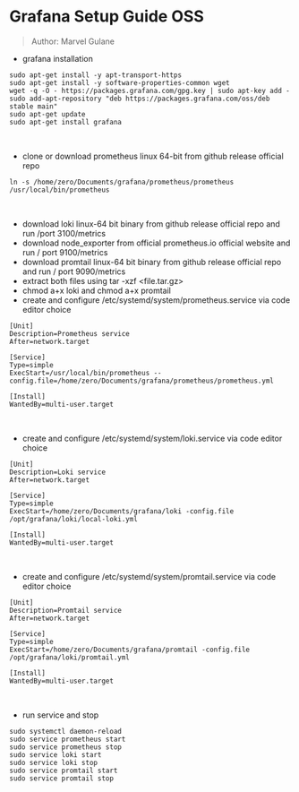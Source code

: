 # Grafana Setup Guide OSS
> Author: Marvel Gulane

- grafana installation

```
sudo apt-get install -y apt-transport-https
sudo apt-get install -y software-properties-common wget
wget -q -O - https://packages.grafana.com/gpg.key | sudo apt-key add -
sudo add-apt-repository "deb https://packages.grafana.com/oss/deb stable main"
sudo apt-get update
sudo apt-get install grafana
```
<br>

- clone or download prometheus linux 64-bit from github release official repo
```
ln -s /home/zero/Documents/grafana/prometheus/prometheus /usr/local/bin/prometheus
```
<br>

- download loki linux-64 bit binary from github release official repo and run /port 3100/metrics
- download node_exporter from official prometheus.io official website and run / port 9100/metrics
- download promtail linux-64 bit binary from github release official repo and run / port 9090/metrics
- extract both files using tar -xzf <file.tar.gz>
- chmod a+x loki and chmod a+x promtail
- create and configure /etc/systemd/system/prometheus.service via code editor choice
```
[Unit]
Description=Prometheus service
After=network.target

[Service]
Type=simple
ExecStart=/usr/local/bin/prometheus --config.file=/home/zero/Documents/grafana/prometheus/prometheus.yml

[Install]
WantedBy=multi-user.target
```

<br>

- create and configure /etc/systemd/system/loki.service via code editor choice
```
[Unit]
Description=Loki service
After=network.target

[Service]
Type=simple
ExecStart=/home/zero/Documents/grafana/loki -config.file /opt/grafana/loki/local-loki.yml

[Install]
WantedBy=multi-user.target
```

<br>

- create and configure /etc/systemd/system/promtail.service via code editor choice

```
[Unit]
Description=Promtail service
After=network.target

[Service]
Type=simple
ExecStart=/home/zero/Documents/grafana/promtail -config.file /opt/grafana/loki/promtail.yml

[Install]
WantedBy=multi-user.target
```
<br>

- run service and stop
```
sudo systemctl daemon-reload
sudo service prometheus start
sudo service prometheus stop
sudo service loki start
sudo service loki stop
sudo service promtail start
sudo service promtail stop
```